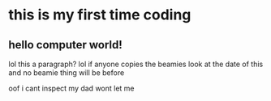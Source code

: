 <h1>this is my first time coding</h1>
<h2>hello computer world!</h2>
<main>
  <p>lol this a paragraph? lol if anyone copies the beamies look at the date of this and no beamie thing will be before</p>
  <p>oof i cant inspect my dad wont let me</p>
</main>

